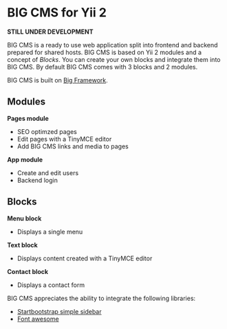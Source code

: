 BIG CMS for Yii 2
===================================

**STILL UNDER DEVELOPMENT**

BIG CMS is a ready to use web application split into frontend and backend prepared for shared hosts. BIG CMS is based on Yii 2 modules and a concept of *Blocks*. You can create your own blocks and integrate them into BIG CMS. By default BIG CMS comes with 3 blocks and 2 modules.

BIG CMS is built on [Big Framework](https://github.com/bigbrush/yii2-big).

Modules
-----------------------------------
**Pages module**
  - SEO optimzed pages
  - Edit pages with a TinyMCE editor
  - Add BIG CMS links and media to pages

**App module**
  - Create and edit users
  - Backend login

Blocks
-----------------------------------
**Menu block**
  - Displays a single menu
  
**Text block**
  - Displays content created with a TinyMCE editor

**Contact block**
  - Displays a contact form

BIG CMS appreciates the ability to integrate the following libraries:
  - [Startbootstrap simple sidebar](https://github.com/IronSummitMedia/startbootstrap-simple-sidebar)
  - [Font awesome](http://fortawesome.github.io/Font-Awesome/)